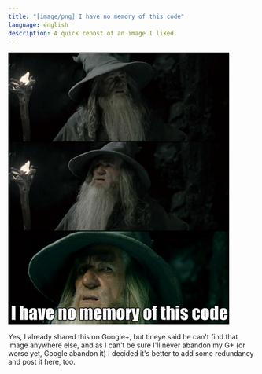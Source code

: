 ```yaml
---
title: "[image/png] I have no memory of this code"
language: english
description: A quick repost of an image I liked.
---
```


<div class="center">
<img src="/images/I_have_no_memory_of_this_code.png"
    width="450" height="554"
    alt="I have no memory of this code"
    class="bleed" />
</div>

Yes, I already shared this on Google+, but tineye said he can't find that image
anywhere else, and as I can't be sure I'll never abandon my G+ (or worse yet,
Google abandon it) I decided it's better to add some redundancy and post it
here, too.
